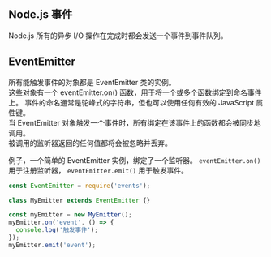 ## Node.js 事件
Node.js 所有的异步 I/O 操作在完成时都会发送一个事件到事件队列。

## EventEmitter  
所有能触发事件的对象都是 EventEmitter 类的实例。   
这些对象有一个 eventEmitter.on() 函数，用于将一个或多个函数绑定到命名事件上。
事件的命名通常是驼峰式的字符串，但也可以使用任何有效的 JavaScript 属性键。   
当 EventEmitter 对象触发一个事件时，所有绑定在该事件上的函数都会被同步地调用。   
被调用的监听器返回的任何值都将会被忽略并丢弃。

例子，一个简单的 EventEmitter 实例，绑定了一个监听器。 `eventEmitter.on()` 用于注册监听器， `eventEmitter.emit()` 用于触发事件。
```js
const EventEmitter = require('events');

class MyEmitter extends EventEmitter {}

const myEmitter = new MyEmitter();
myEmitter.on('event', () => {
  console.log('触发事件');
});
myEmitter.emit('event');
```

